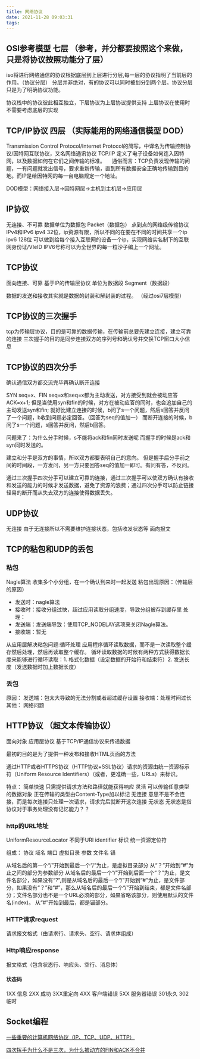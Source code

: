 ```yaml
---
title: 网络协议
date: 2021-11-28 09:03:31
tags:
---
```

## OSI参考模型 七层 （参考，并分都要按照这个来做，只是将协议按照功能分了层）
iso将进行网络通信的协议根据底层到上层进行分层,每一层的协议指明了当前层的作用。（协议分层）
分层并非绝对，有的协议可以同时被划分到两个层。协议分层只是为了明确协议功能。

协议栈中的协议彼此相互独立，下层协议为上层协议提供支持 上层协议在使用时不需要考虑底层的实现

## TCP/IP协议 四层 （实际能用的网络通信模型 DOD）
Transmission Control Protocol/Internet Protocol的简写，中译名为传输控制协议/因特网互联协议，又名网络通讯协议
TCP/IP 定义了电子设备如何连入因特网，以及数据如何在它们之间传输的标准。
　通俗而言：TCP负责发现传输的问题，一有问题就发出信号，要求重新传输，直到所有数据安全正确地传输到目的地。而IP是给因特网的每一台电脑规定一个地址。

DOD模型：网络接入层->因特网层->主机到主机层->应用层

## IP协议
无连接、不可靠
数据单位为数据包 Packet（数据包）
点到点的网络级传输协议
IPv4和IPv6
ipv4 32位，ip资源有限，所以不同的在要在不同的时间共享一个ip
ipv6 128位 可以做到给每个接入互联网的设备一个ip，实现网络实名制下的互联网身份证/VIeID
IPV6号称可以为全世界的每一粒沙子编上一个网址。

## TCP协议
面向连接、可靠
基于IP的传输层协议
单位为数据段 Segment（数据段）

数据的发送和接收其实就是数据的封装和解封装的过程。 （经过osi7层模型）

## TCP协议的三次握手
tcp为传输层协议，目的是可靠的数据传输，在传输前总要先建立连接，建立可靠的连接
三次握手的目的是同步连接双方的序列号和确认号并交换TCP窗口大小信息

## TCP协议的四次分手
确认通信双方都交流完毕再确认断开连接


SYN seq=x、FIN seq=x和seq=x都为主动发送，对方接受到就会被动应答ACK=x+1;
但是当使用syn和fin的时候，对方在被动应答的同时，也会追加自己的主动发送syn和fin;
就好比建立连接的时候，b问了s一个问题，然后s回答并反问了一个问题，b收到问题必定回答。（回答为seq的值加一）
而断开连接的时候，b问了s一个问题，s回答并反问，然后b回答。

问题来了：为什么分手时候，s不能将ack和fin同时发送呢 而握手的时候是ack和syn同时发送的。

建立和分手是双方的事情，所以双方都要表明自己的意向。
但是握手后分手前之间的时间段，一方发问，另一方只要回答seq的值加一即可。有问有答，不反问。

通过三次握手四次分手可以建立可靠的连接，通过三次握手可以使双方确认有接收和发送的能力的时候才发送数据，避免了资源的浪费；通过四次分手可以防止链接轻易的断开而从失去双方的连接使得数据丢失。

## UDP协议
无连接
由于无连接所以不需要维护连接状态，包括收发状态等
面向报文

## TCP的粘包和UDP的丢包
### 粘包
Nagle算法
收集多个小分组，在一个确认到来时一起发送 
粘包出现原因：（传输层的原因）
- 发送时：nagle算法
- 接收时：接收分组过快，超过应用读取分组速度，导致分组被存到缓存里
处理：
- 发送端：发送端导致：使用TCP_NODELAY选项来关闭Nagle算法。
- 接收端：暂无

从应用层解决粘包问题:循环处理 应用程序循环读取数据，而不是一次读取整个缓存然后处理，然后再读取整个缓存。
循环读取数据的时候有两种方式获得数据长度来能够进行循环读取：1. 格式化数据（设定数据的开始符和结束符）2. 发送长度（发送数据时加上数据长度）
### 丢包
原因：
发送端：包太大导致的无法分割或者超过缓存设置
接收端：处理时间过长
其他： 网络问题

## HTTP协议 （超文本传输协议）
面向对象
应用层协议
基于TCP/IP通信协议来传递数据

最初的目的是为了提供一种发布和接收HTML页面的方法

通过HTTP或者HTTPS协议（HTTP协议+SSL协议）请求的资源由统一资源标示符（Uniform Resource Identifiers）（或者，更准确一些，URLs）来标识。

特点：
简单快速 只需提供请求方法和路径就能获得响应
灵活 可以传输任意类型的数据对象 正在传输的类型由Content-Type加以标记
无连接 意思不是不会连接，而是每次连接只处理一次请求，请求完后就断开这次连接
无状态 无状态是指协议对于事务处理没有记忆能力？？

### http的URL地址
UniformResourceLocator 不同于URI identifier 标识
统一资源定位符

组成：
协议 域名 端口 虚拟目录 参数 文件名 锚

从域名后的第一个“/”开始到最后一个“/”为止，是虚拟目录部分
从“？”开始到“#”为止之间的部分为参数部分
从域名后的最后一个“/”开始到后面一个“？”为止，是文件名部分，如果没有“?”,则是从域名后的最后一个“/”开始到“#”为止，是文件部分，如果没有“？”和“#”，那么从域名后的最后一个“/”开始到结束，都是文件名部分；文件名部分也不是一个URL必须的部分，如果省略该部分，则使用默认的文件名(index)。
从“#”开始到最后，都是锚部分。

### HTTP请求request

请求报文格式（由请求行、请求头、空行、请求体组成）


### Http响应response

报文格式（包含状态行、响应头、空行、消息体）

#### 状态码

1XX 信息 2XX 成功 3XX重定向 4XX 客户端错误 5XX 服务器错误
301永久 302临时

## Socket编程



[一些重要的计算机网络协议（IP、TCP、UDP、HTTP）](https://www.cnblogs.com/fzz9/p/8964513.html#%E3%80%80%E3%80%802%E5%8D%8F%E8%AE%AE%E7%9A%84%E6%A0%87%E5%87%86osi%E4%B8%83%E5%B1%82%E6%A8%A1%E5%9E%8B)

[四次挥手为什么不是三次，为什么被动方的FIN和ACK不合并](https://www.zhihu.com/question/63264012)
